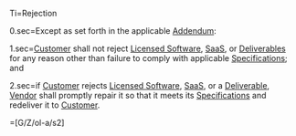 Ti=Rejection

0.sec=Except as set forth in the applicable <a href='#Def.Addendum.sec' class='definedterm'>Addendum</a>:

1.sec=<a href='#Def.Customer.sec' class='definedterm'>Customer</a> shall not reject <a href='#Def.Licensed_Software.sec' class='definedterm'>Licensed Software</a>, <a href='#Def.SaaS.sec' class='definedterm'>SaaS</a>, or <a href='#Def.Deliverable.sec' class='definedterm'>Deliverables</a> for any reason other than failure to comply with applicable <a href='#Def.Specification.sec' class='definedterm'>Specifications</a>; and

2.sec=if <a href='#Def.Customer.sec' class='definedterm'>Customer</a> rejects <a href='#Def.Licensed_Software.sec' class='definedterm'>Licensed Software</a>, <a href='#Def.SaaS.sec' class='definedterm'>SaaS</a>, or a <a href='#Def.Deliverable.sec' class='definedterm'>Deliverable</a>, <a href='#Def.Vendor.sec' class='definedterm'>Vendor</a> shall promptly repair it so that it meets its <a href='#Def.Specification.sec' class='definedterm'>Specifications</a> and redeliver it to <a href='#Def.Customer.sec' class='definedterm'>Customer</a>.

=[G/Z/ol-a/s2]
